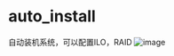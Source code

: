 auto_install
============

自动装机系统，可以配置ILO，RAID
![image](https://github.com/gaoming655/auto_install/tree/master/static/images)